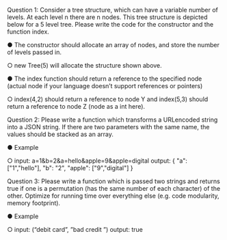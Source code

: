
Question 1:
Consider a tree structure, which can have a variable number of levels. At each level n there are n nodes. This tree structure is depicted below for a 5 level tree.
Please write the code for the constructor and the function index.

● The constructor should allocate an array of nodes, and store the number of levels passed in.

○ new Tree(5) will allocate the structure shown above.

● The index function should return a reference to the specified node (actual node if your language doesn’t support references or pointers)

○ index(4,2) should return a reference to node Y and index(5,3) should return a reference to node Z (node as a int here).


Question 2:
Please write a function which transforms a URLencoded
string into a JSON string. If there are two parameters with the same name, the values should be stacked as an array.

● Example

○ input: a=1&b=2&a=hello&apple=9&apple=digital output: { "a": ["1","hello"], "b": "2", "apple": ["9","digital"] }


Question 3:
Please write a function which is passed two strings and returns true if one is a permutation (has the same number of each character) of the other. Optimize for running time over everything else (e.g. code modularity, memory footprint).

● Example

○ input: (“debit card”, ”bad credit ”) output: true

